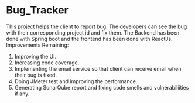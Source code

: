 # Bug_Tracker

This project helps the client to report bug. The developers can see the bug with their corresponding project id and fix them.
The Backend has been done with Spring boot and the frontend has been done with ReactJs.
Improvements Remaining:
1. Improving the UI.
2. Increasing code coverage.
3. Implementing the email service so that client can receive email when their bug is fixed.
4. Doing JMeter test and improving the performance.
5. Generating SonarQube report and fixing code smells and vulnerabiliities if any.
